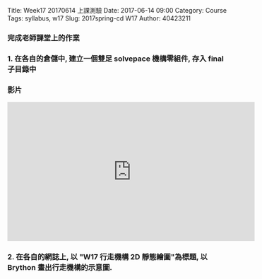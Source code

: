 Title: Week17   20170614 上課測驗
Date: 2017-06-14 09:00
Category: Course
Tags: syllabus, w17 
Slug: 2017spring-cd W17
Author: 40423211
<h3>完成老師課堂上的作業</h3>

<!-- PELICAN_END_SUMMARY -->

<h3>1. 在各自的倉儲中, 建立一個雙足 solvepace 機構零組件, 存入 final 子目錄中</h3>
<h3>影片</h3>
<iframe width="560" height="315" src="https://www.youtube.com/embed/_omNjFfwds4" frameborder="0" allowfullscreen></iframe>

<h3>2. 在各自的網誌上, 以 "W17 行走機構 2D 靜態繪圖"為標題, 以 Brython 畫出行走機構的示意圖.</h3>

<!-- 導入 Brython 標準程式庫 -->
 
<script src="../data/Brython-3.3.1/brython.js"></script>
<script src="../data/Brython-3.3.1/brython_stdlib.js"></script>
 
<!-- 啟動 Brython -->
<script>
window.onload=function(){
// 設定 data/py 為共用程式路徑
brython({debug:1, pythonpath:['./../data/py']});
}
</script>


<!-- 以下實際利用  Brython 畫兩條直線 -->

<canvas id="fourbar" width="800" height="600"></canvas>

<div id="container1"></div>

<script type="text/python3">
from browser import document as doc
from browser import html
import math
# 準備繪圖畫布
canvas = doc["fourbar"]
container1 = doc['container1']
ctx = canvas.getContext("2d")

#繪製第一隻腳
ctx.beginPath()
ctx.moveTo(409.49,177.9)
ctx.lineTo(452.92,202.68)
ctx.lineTo(304.26,463.26)
ctx.lineTo(260.83,438.48)
ctx.fillStyle="black"
ctx.fill()

#繪製第二隻腳
ctx.beginPath()
ctx.moveTo(368.85,169.62)
ctx.lineTo(502.67,438.12)
ctx.lineTo(457.92,460.42)
ctx.lineTo(324.1,191.92)
ctx.fillStyle="black"
ctx.fill()

</script>

 
